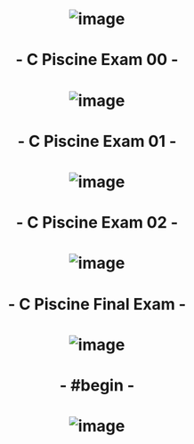 # <p align="center"> ![image](https://github.com/ChrstphrChevalier/42Pool/assets/146819291/05c9f86d-06a7-4f90-9d44-7ac68827babd) </p>

# <p align="center"> - C Piscine Exam 00 - </p>

# <p align="center"> ![image](https://github.com/ChrstphrChevalier/42Pool/assets/146819291/a2bdf4fe-5a0e-4b5b-b2b0-a269b414afb4) </p>

# <p align="center"> - C Piscine Exam 01 - </p>

# <p align="center"> ![image](https://github.com/ChrstphrChevalier/42Pool/assets/146819291/66b1c4e9-2175-41c0-a632-6fe3e974d1ac) </p>

# <p align="center"> - C Piscine Exam 02 - </p>

# <p align="center"> ![image](https://github.com/ChrstphrChevalier/42Pool/assets/146819291/ce0f41bf-8bfd-467c-8d17-b22eb27d9b1c) </p>

# <p align="center"> - C Piscine Final Exam - </p>

# <p align="center"> ![image](https://github.com/ChrstphrChevalier/42Pool/assets/146819291/5d7482e7-8d07-49d5-991f-e8a327dc51b9) </p>

# <p align="center"> - #begin - </p>

# <p align="center"> ![image](https://github.com/ChrstphrChevalier/42Pool/assets/146819291/5bd477d3-812b-4162-bfeb-23ff3c561782) </p>
